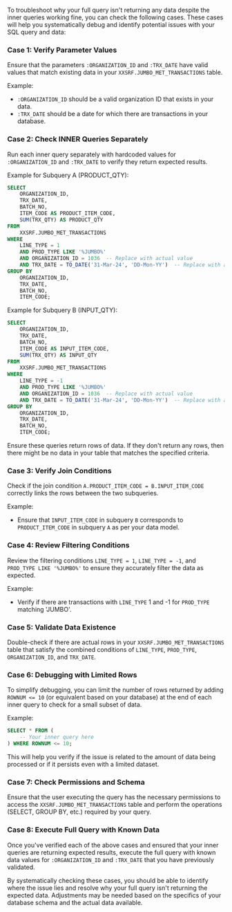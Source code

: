 To troubleshoot why your full query isn't returning any data despite the inner queries working fine, you can check the following cases. These cases will help you systematically debug and identify potential issues with your SQL query and data:

### Case 1: Verify Parameter Values
Ensure that the parameters `:ORGANIZATION_ID` and `:TRX_DATE` have valid values that match existing data in your `XXSRF.JUMBO_MET_TRANSACTIONS` table.

Example:
- `:ORGANIZATION_ID` should be a valid organization ID that exists in your data.
- `:TRX_DATE` should be a date for which there are transactions in your database.

### Case 2: Check INNER Queries Separately
Run each inner query separately with hardcoded values for `:ORGANIZATION_ID` and `:TRX_DATE` to verify they return expected results.

Example for Subquery A (PRODUCT_QTY):
```sql
SELECT
    ORGANIZATION_ID,
    TRX_DATE,
    BATCH_NO,
    ITEM_CODE AS PRODUCT_ITEM_CODE,
    SUM(TRX_QTY) AS PRODUCT_QTY
FROM
    XXSRF.JUMBO_MET_TRANSACTIONS
WHERE
    LINE_TYPE = 1
    AND PROD_TYPE LIKE '%JUMBO%'
    AND ORGANIZATION_ID = 1036  -- Replace with actual value
    AND TRX_DATE = TO_DATE('31-Mar-24', 'DD-Mon-YY')  -- Replace with actual value
GROUP BY
    ORGANIZATION_ID,
    TRX_DATE,
    BATCH_NO,
    ITEM_CODE;
```

Example for Subquery B (INPUT_QTY):
```sql
SELECT
    ORGANIZATION_ID,
    TRX_DATE,
    BATCH_NO,
    ITEM_CODE AS INPUT_ITEM_CODE,
    SUM(TRX_QTY) AS INPUT_QTY
FROM
    XXSRF.JUMBO_MET_TRANSACTIONS
WHERE
    LINE_TYPE = -1
    AND PROD_TYPE LIKE '%JUMBO%'
    AND ORGANIZATION_ID = 1036  -- Replace with actual value
    AND TRX_DATE = TO_DATE('31-Mar-24', 'DD-Mon-YY')  -- Replace with actual value
GROUP BY
    ORGANIZATION_ID,
    TRX_DATE,
    BATCH_NO,
    ITEM_CODE;
```

Ensure these queries return rows of data. If they don't return any rows, then there might be no data in your table that matches the specified criteria.

### Case 3: Verify Join Conditions
Check if the join condition `A.PRODUCT_ITEM_CODE = B.INPUT_ITEM_CODE` correctly links the rows between the two subqueries. 

Example:
- Ensure that `INPUT_ITEM_CODE` in subquery `B` corresponds to `PRODUCT_ITEM_CODE` in subquery `A` as per your data model.

### Case 4: Review Filtering Conditions
Review the filtering conditions `LINE_TYPE = 1`, `LINE_TYPE = -1`, and `PROD_TYPE LIKE '%JUMBO%'` to ensure they accurately filter the data as expected.

Example:
- Verify if there are transactions with `LINE_TYPE` 1 and -1 for `PROD_TYPE` matching 'JUMBO'.

### Case 5: Validate Data Existence
Double-check if there are actual rows in your `XXSRF.JUMBO_MET_TRANSACTIONS` table that satisfy the combined conditions of `LINE_TYPE`, `PROD_TYPE`, `ORGANIZATION_ID`, and `TRX_DATE`.

### Case 6: Debugging with Limited Rows
To simplify debugging, you can limit the number of rows returned by adding `ROWNUM <= 10` (or equivalent based on your database) at the end of each inner query to check for a small subset of data.

Example:
```sql
SELECT * FROM (
    -- Your inner query here
) WHERE ROWNUM <= 10;
```

This will help you verify if the issue is related to the amount of data being processed or if it persists even with a limited dataset.

### Case 7: Check Permissions and Schema
Ensure that the user executing the query has the necessary permissions to access the `XXSRF.JUMBO_MET_TRANSACTIONS` table and perform the operations (SELECT, GROUP BY, etc.) required by your query.

### Case 8: Execute Full Query with Known Data
Once you've verified each of the above cases and ensured that your inner queries are returning expected results, execute the full query with known data values for `:ORGANIZATION_ID` and `:TRX_DATE` that you have previously validated.

By systematically checking these cases, you should be able to identify where the issue lies and resolve why your full query isn't returning the expected data. Adjustments may be needed based on the specifics of your database schema and the actual data available.
